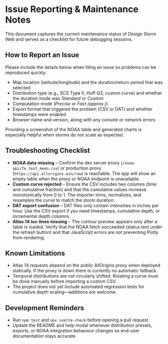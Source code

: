 # Issue Reporting & Maintenance Notes

This document captures the current maintenance status of Design Storm Web and serves as a checklist for
future debugging sessions.

## How to Report an Issue

Please include the details below when filing an issue so problems can be reproduced quickly:

- Map location (latitude/longitude) and the duration/return period that was selected
- Distribution type (e.g., SCS Type II, Huff Q3, custom curve) and whether the duration mode was
  <em>Standard</em> or <em>Custom</em>
- Computation mode (<em>Precise</em> or <em>Fast (approx.)</em>)
- Export format that triggered the problem (CSV or DAT) and whether timestamps were enabled
- Browser name and version, along with any console or network errors

Providing a screenshot of the NOAA table and generated charts is especially helpful when storms do not
scale as expected.

## Troubleshooting Checklist

- **NOAA data missing** – Confirm the dev server proxy (`/noaa-api/fe_text_mean.csv`) or production proxy
  (`https://api.allorigins.win/raw`) is reachable. The app will show an empty table when the proxy or
  NOAA endpoint is unavailable.
- **Custom curve rejected** – Ensure the CSV includes two columns (time and cumulative fraction) and that
  the cumulative values increase monotonically from 0 to 1. The importer trims, normalizes, and resamples the
  curve to match the storm duration.
- **DAT export confusion** – DAT files only contain intensities in inches per hour. Use the CSV export if
  you need timestamps, cumulative depth, or incremental depth columns.
- **Atlas 14 iso-lines missing** – The contour preview appears only after a table is loaded. Verify that the
  NOAA fetch succeeded (status text under the refresh button) and that JavaScript errors are not preventing
  Plotly from rendering.

## Known Limitations

- Atlas 14 requests depend on the public AllOrigins proxy when deployed statically. If the proxy is down
  there is currently no automatic fallback.
- Temporal distributions are not circularly shifted. Rotating a curve must be done manually before
  importing a custom CSV.
- The project does not yet include automated regression tests for cumulative depth scaling—additions are
  welcome.

## Development Reminders

- Run `npm test` and `npx svelte-check` before opening a pull request.
- Update the README and help modal whenever distribution presets, exports, or NOAA integration behaviour
  changes so end-user documentation stays accurate.
